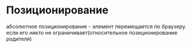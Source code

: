 # Позиционирование

абсолютное позиционирование - элемент перемещается по браузеру. если его никто не ограничивает(относительное позиционирование родителя)













